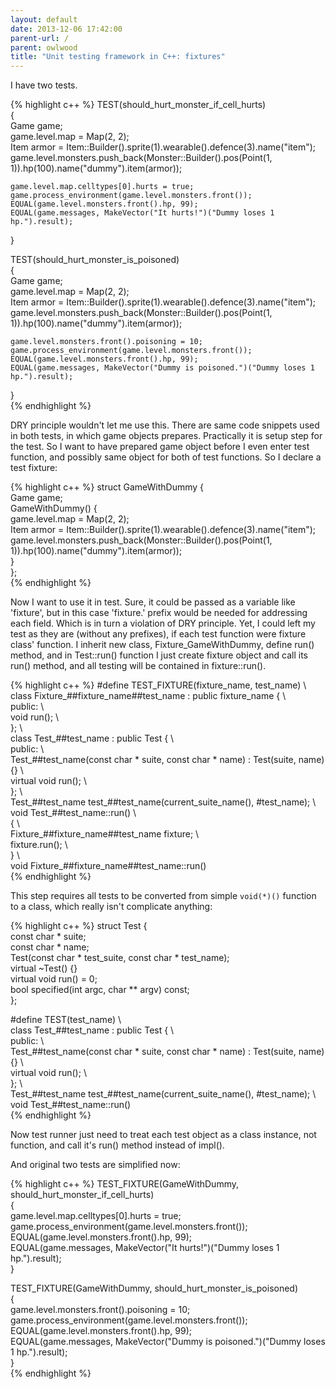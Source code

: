 ```yaml
---
layout: default
date: 2013-12-06 17:42:00
parent-url: /
parent: owlwood
title: "Unit testing framework in C++: fixtures"
---
```

I have two tests. 
    
{% highlight c++ %}
TEST(should_hurt_monster_if_cell_hurts)  
{  
	Game game;  
	game.level.map = Map(2, 2);  
	Item armor = Item::Builder().sprite(1).wearable().defence(3).name("item");  
	game.level.monsters.push_back(Monster::Builder().pos(Point(1, 1)).hp(100).name("dummy").item(armor));  
  
	game.level.map.celltypes[0].hurts = true;  
	game.process_environment(game.level.monsters.front());  
	EQUAL(game.level.monsters.front().hp, 99);  
	EQUAL(game.messages, MakeVector("It hurts!")("Dummy loses 1 hp.").result);  
}  
  
TEST(should_hurt_monster_is_poisoned)  
{  
	Game game;  
	game.level.map = Map(2, 2);  
	Item armor = Item::Builder().sprite(1).wearable().defence(3).name("item");  
	game.level.monsters.push_back(Monster::Builder().pos(Point(1, 1)).hp(100).name("dummy").item(armor));  
  
	game.level.monsters.front().poisoning = 10;  
	game.process_environment(game.level.monsters.front());  
	EQUAL(game.level.monsters.front().hp, 99);  
	EQUAL(game.messages, MakeVector("Dummy is poisoned.")("Dummy loses 1 hp.").result);  
}  
{% endhighlight %}
    
DRY principle wouldn't let me use this. There are same code snippets used in both tests, in which game objects prepares. Practically it is setup step for the test. So I want to have prepared game object before I even enter test function, and possibly same object for both of test functions. So I declare a test fixture: 
    
{% highlight c++ %}
struct GameWithDummy {  
	Game game;  
	GameWithDummy() {  
		game.level.map = Map(2, 2);  
		Item armor = Item::Builder().sprite(1).wearable().defence(3).name("item");  
		game.level.monsters.push_back(Monster::Builder().pos(Point(1, 1)).hp(100).name("dummy").item(armor));  
	}  
};  
{% endhighlight %}

Now I want to use it in test. Sure, it could be passed as a variable like 'fixture', but in this case 'fixture.' prefix would be needed for addressing each field. Which is in turn a violation of DRY principle. Yet, I could left my test as they are (without any prefixes), if each test function were fixture class' function. I inherit new class, Fixture_GameWithDummy, define run() method, and in Test::run() function I just create fixture object and call its run() method, and all testing will be contained in fixture::run(). 
    
{% highlight c++ %}
#define TEST_FIXTURE(fixture_name, test_name) \  
	class Fixture_##fixture_name##test_name : public fixture_name { \  
	public: \  
		void run(); \  
	}; \  
	class Test_##test_name : public Test {  \  
	public:  \  
		Test_##test_name(const char * suite, const char * name) : Test(suite, name) {}  \  
		virtual void run();  \  
	};  \  
	Test_##test_name test_##test_name(current_suite_name(), #test_name);  \  
	void Test_##test_name::run() \  
	{ \  
		Fixture_##fixture_name##test_name fixture; \  
		fixture.run(); \  
	} \  
	void Fixture_##fixture_name##test_name::run()  
{% endhighlight %}

This step requires all tests to be converted from simple `void(*)()` function to a class, which really isn't complicate anything: 
    
{% highlight c++ %}
struct Test {  
	const char * suite;  
	const char * name;  
	Test(const char * test_suite, const char * test_name);  
	virtual ~Test() {}  
	virtual void run() = 0;  
	bool specified(int argc, char ** argv) const;  
};  
  
#define TEST(test_name) \  
	class Test_##test_name : public Test { \  
	public: \  
		Test_##test_name(const char * suite, const char * name) : Test(suite, name) {} \  
		virtual void run(); \  
	}; \  
	Test_##test_name test_##test_name(current_suite_name(), #test_name); \  
	void Test_##test_name::run()  
{% endhighlight %}

Now test runner just need to treat each test object as a class instance, not function, and call it's run() method instead of impl().   
  
And original two tests are simplified now: 
      
{% highlight c++ %}
TEST_FIXTURE(GameWithDummy, should_hurt_monster_if_cell_hurts)  
{  
	game.level.map.celltypes[0].hurts = true;  
	game.process_environment(game.level.monsters.front());  
	EQUAL(game.level.monsters.front().hp, 99);  
	EQUAL(game.messages, MakeVector("It hurts!")("Dummy loses 1 hp.").result);  
}  
  
TEST_FIXTURE(GameWithDummy, should_hurt_monster_is_poisoned)  
{  
	game.level.monsters.front().poisoning = 10;  
	game.process_environment(game.level.monsters.front());  
	EQUAL(game.level.monsters.front().hp, 99);  
	EQUAL(game.messages, MakeVector("Dummy is poisoned.")("Dummy loses 1 hp.").result);  
}  
{% endhighlight %}

